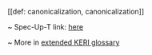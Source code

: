 [[def: canonicalization, canonicalization]]

~ Spec-Up-T link: <a href='https://weboftrust.github.io/WOT-terms/docs/glossary/canonicalization'>here</a>

~ More in <a href="https://weboftrust.github.io/WOT-terms/docs/glossary/canonicalization">extended KERI glossary</a>

